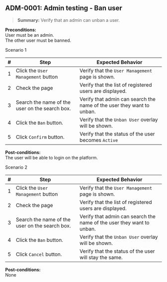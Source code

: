 ## **ADM-0001:** Admin testing - Ban user

> **Summary:** Verify that an admin can unban a user. <br>

**Preconditions:**
<br/>User must be an admin. <br/>
The other user must be banned. <br/>

Scenario 1 

 | \# | Step                                                                                     | Expected Behavior | 
 |----|------------------------------------------------------------------------------------------|-------------------| 
 |  1 | Click the `User Management` button                                                                     | Verify that the `User Management` page is shown.   | 
 |  2 | Check the page                                                              | Verify that the list of registered users are displayed.   | 
 |  3 | Search the name of the user on the search box. | Verify that admin can search the name of the user they want to unban.  | 
 |  4 | Click the `Ban` button.    |Verify that the `Unban User` overlay will be shown. | 
 |  5 | Click `Confirm` button.  |Verify that the status of the user becomes `Active`| 


**Post-conditions:**  
The user will be able to login on the platform.

Scenario 2

 | \# | Step                                                                                     | Expected Behavior | 
 |----|------------------------------------------------------------------------------------------|-------------------| 
 |  1 | Click the `User Management` button                                                                     | Verify that the `User Management` page is shown.   | 
 |  2 | Check the page                                                              | Verify that the list of registered users are displayed.   | 
 |  3 | Search the name of the user on the search box. | Verify that admin can search the name of the user they want to unban.  | 
 |  4 | Click the `Ban` button.    |Verify that the `Unban User` overlay will be shown. | 
 |  5 | Click `Cancel` button.  |Verify that the status of the user will stay the same.| 


**Post-conditions:**  
None